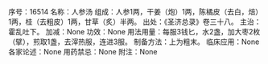 序号：16514
名称：人参汤
组成：人参1两，干姜（炮）1两，陈橘皮（去白，焙）1两，桂（去粗皮）1两，甘草（炙）半两。
出处：《圣济总录》卷三十八。
主治：霍乱吐下。
加减：None
功效：None
用法用量：每服3钱匕，水2盏，加大枣2枚（擘），煎取1盏，去滓热服，连进3服。
制备方法：上为粗末。
临床应用：None
各家论述：None
用药禁忌：None
附注：None
